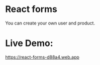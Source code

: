 # React forms

You can create your own user and product.

# Live Demo:
https://react-forms-d88a4.web.app